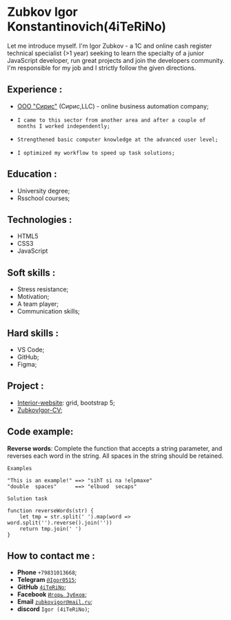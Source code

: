 # Zubkov Igor Konstantinovich(4iTeRiNo)
Let me introduce myself. I'm Igor Zubkov - a 1C and online cash register technical specialist (>1 year) seeking to learn the specialty of a junior JavaScript developer, run great projects and join the developers community. I'm responsible for my job and I strictly follow the given directions.

## Experience :
* [ООО "Сирис"](https://mysiris.ru/) (Сирис,LLC) - online business automation company; 
-     I came to this sector from another area and after a couple of months I worked independently;
-     Strengthened basic computer knowledge at the advanced user level;
-     I optimized my workflow to speed up task solutions;

## Education :
-	University degree;
- Rsschool courses;

## Technologies :
- HTML5
- CSS3
- JavaScript

## Soft skills :
- Stress resistance;
- Motivation;
- A team player;
- Communication skills;

## Hard skills :
- VS Code;
- GitHub;
- Figma;

## Project :
- [Interior-website](https://4iterino.github.io/Interior-sait/): grid, bootstrap 5;
- [ZubkovIgor-CV]();

## Code example:
**Reverse words**: Complete the function that accepts a string parameter, and reverses each word in the string. All spaces in the string should be retained.

```
Examples

"This is an example!" ==> "sihT si na !elpmaxe"
"double  spaces"      ==> "elbuod  secaps"

```

```
Solution task

function reverseWords(str) {
	let tmp = str.split(' ').map(word => word.split('').reverse().join(''))
	return tmp.join(' ')
}
```

## How to contact me :
- **Phone** `+79831013668`;
- **Telegram** [`@Igor0515`](https//t.me/Igor0515);
- **GitHub** [`4iTeRiNo`](https://github.com/4iTeRiNo);
- **Facebook** [`Игорь Зубков`](https://www.facebook.com/profile.php?id=100010166471923);
- **Email** [`zubkovigor@mail.ru`](https://e.mail.ru/inbox);
- **discord** `Igor (4iTeRiNo)`;